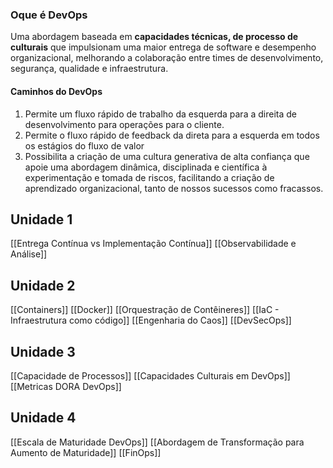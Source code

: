 
### Oque é DevOps

Uma abordagem baseada em **capacidades técnicas, de processo de culturais** que impulsionam uma maior entrega de software e desempenho organizacional, melhorando a colaboração entre times de desenvolvimento, segurança, qualidade e infraestrutura.

#### Caminhos do DevOps

1. Permite um fluxo rápido de trabalho da esquerda para a direita de desenvolvimento para operações para o cliente.
2. Permite o fluxo rápido de feedback da direta para a esquerda em todos os estágios do fluxo de valor
3. Possibilita a criação de uma cultura generativa de alta confiança que apoie uma abordagem dinâmica, disciplinada e científica à experimentação e tomada de riscos, facilitando a criação de aprendizado organizacional, tanto de nossos sucessos como fracassos.

## Unidade 1
[[Entrega Contínua vs Implementação Contínua]]
[[Observabilidade  e Análise]]

## Unidade 2

[[Containers]]
[[Docker]]
[[Orquestração de Contêineres]]
[[IaC - Infraestrutura como código]]
[[Engenharia do Caos]]
[[DevSecOps]]

## Unidade 3
[[Capacidade de Processos]]
[[Capacidades Culturais em DevOps]]
[[Metricas DORA DevOps]]

## Unidade 4
[[Escala de Maturidade DevOps]]
[[Abordagem de Transformação para Aumento de Maturidade]]
[[FinOps]]